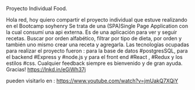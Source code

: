 Proyecto Individual Food.

Hola red, hoy quiero compartir el proyecto individual que estuve realizando en el Bootcamp soyhenry 
Se trata de una (SPA)Single Page Application con la cual consumí una api externa. Es de una aplicación para ver y seguir recetas. Buscar por orden alfabético, filtrar por tipo de dieta, por orden y también uno mismo crear una receta y agregarla.
Las tecnologías ocupadas para realizar el proyecto fueron : para la base de datos #postgresSQL, para el backend #Express y #node.js y para el front end #React , #Redux y los estilos #css. Cualquier feedback siempre es bienvenido y de gran ayuda. Gracias!
https://lnkd.in/eGiWh37j

pueden visitarlo en : https://www.youtube.com/watch?v=jmUakQ7XQiY


